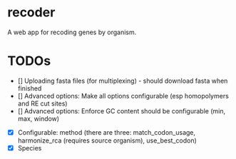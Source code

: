 # recoder
A web app for recoding genes by organism.

# TODOs
- [] Uploading fasta files (for multiplexing) - should download fasta when finished
- [] Advanced options: Make all options configurable (esp homopolymers and RE cut sites)
- [] Advanced options: Enforce GC content should be configurable (min, max, window)
- [x] Configurable: method (there are three: match_codon_usage, harmonize_rca (requires source organism), use_best_codon)
- [x] Species
